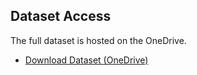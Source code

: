 ## Dataset Access
The full dataset is hosted on the OneDrive.  
- [Download Dataset (OneDrive)]([https://1drv.ms/f/c/5de5ef7967f0d182/EizFwp9bbNNJu5qYIsYaNrcBf6hezRCqTPUYA_OMrnfNWg?e=m5OPxk])
